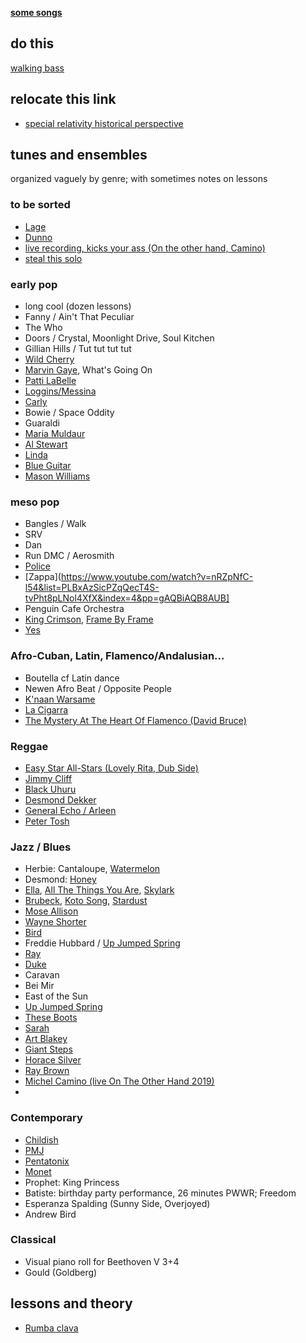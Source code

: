 **[some songs](https://github.com/robfatland/music/tree/main/tunes)**


## do this


[walking bass](https://www.youtube.com/watch?v=Ojb1xPp68hg)


## relocate this link


- [special relativity historical perspective](https://youtu.be/qG5PzdbtoQo?si=XRI3d9pgC8q0tLu1)


## tunes and ensembles


organized vaguely by genre; with sometimes notes on lessons


### to be sorted


- [Lage](https://www.youtube.com/watch?v=8a3qAp81vY8&list=PLBxAzSicPZqT3VMoyfRZ4Se4qwzmZ-2qi&index=11&pp=gAQBiAQB8AUB)
- [Dunno](https://www.youtube.com/watch?v=jCjaUwEsMdQ&list=PLBxAzSicPZqR0EvK6tyBXZKWrSZUZdMq9&index=4&pp=gAQBiAQB8AUB)
- [live recording, kicks your ass (On the other hand, Camino)](https://www.youtube.com/watch?v=gITMtMwkoJk&list=PLBxAzSicPZqTuiYBTZFtRJ20OX4XQMYGX&index=7&pp=gAQBiAQB8AUB)
- [steal this solo](https://www.youtube.com/shorts/ZUszTqj57bI?feature=share)


### early pop


- long cool (dozen lessons)
- Fanny / Ain't That Peculiar
- The Who
- Doors / Crystal, Moonlight Drive, Soul Kitchen
- Gillian Hills / Tut tut tut tut
- [Wild Cherry](https://www.youtube.com/watch?v=MDZsNksbw2Q&list=PLBxAzSicPZqRkiCMGD02_SQn0bbDWSPCz&index=18&pp=gAQBiAQB8AUB)
- [Marvin Gaye](https://www.youtube.com/watch?v=6kduvcqx-BU&list=PLBxAzSicPZqSFda7dvLWPkRNhqw36m_VA&index=29&pp=gAQBiAQB8AUB), What's Going On
- [Patti LaBelle](https://www.youtube.com/watch?v=t4LWIP7SAjY&list=PLBxAzSicPZqQ_IMHnPTyS1mcQV-EI2fgL&index=1&pp=gAQBiAQB8AUB)
- [Loggins/Messina](https://www.youtube.com/watch?v=rbQgaHZOFZ0&list=PLBxAzSicPZqQ_IMHnPTyS1mcQV-EI2fgL&index=6&pp=gAQBiAQB8AUB)
- [Carly](https://www.youtube.com/watch?v=4NwP3wes4M8&list=PLBxAzSicPZqRkiCMGD02_SQn0bbDWSPCz&index=6&pp=gAQBiAQB8AUB)
- Bowie / Space Oddity
- Guaraldi
- [Maria Muldaur](https://www.youtube.com/watch?v=VlrKETxwRvM&list=PLBxAzSicPZqTuiYBTZFtRJ20OX4XQMYGX&index=13&pp=gAQBiAQB8AUB)
- [Al Stewart](https://www.youtube.com/watch?v=Yxy1eF_w7sU&list=PLBxAzSicPZqRJ4xAzNrBB9tJ5S27ejHpt&index=1&pp=gAQBiAQB8AUB)
- [Linda](https://www.youtube.com/watch?v=Kp9G0zkorio&list=PLBxAzSicPZqRJ4xAzNrBB9tJ5S27ejHpt&index=7&pp=gAQBiAQB8AUB)
- [Blue Guitar](https://www.youtube.com/watch?v=s0hH3sMP2AQ&list=PLBxAzSicPZqRJ4xAzNrBB9tJ5S27ejHpt&index=8&pp=gAQBiAQB8AUB)
- [Mason Williams](https://www.youtube.com/watch?v=Bel7WcHeUXY)


### meso pop


- Bangles / Walk
- SRV
- Dan
- Run DMC / Aerosmith
- [Police](https://www.youtube.com/watch?v=cPkChi1ckq0&list=PLBxAzSicPZqQecT4S-tvPht8pLNol4XfX&index=5&pp=gAQBiAQB8AUB)
- [Zappa](https://www.youtube.com/watch?v=nRZpNfC-l54&list=PLBxAzSicPZqQecT4S-tvPht8pLNol4XfX&index=4&pp=gAQBiAQB8AUB]
- Penguin Cafe Orchestra
- [King Crimson](https://www.youtube.com/watch?v=LIWRydRgqyA&list=PLBxAzSicPZqRJ4xAzNrBB9tJ5S27ejHpt&index=12&pp=gAQBiAQB8AUB), [Frame By Frame](https://www.youtube.com/watch?v=2HL-gGLu8Jo&list=PLBxAzSicPZqRJ4xAzNrBB9tJ5S27ejHpt&index=13&pp=gAQBiAQB8AUB)
- [Yes](https://www.youtube.com/watch?v=2mTPwM4nFw0&list=PLBxAzSicPZqRJ4xAzNrBB9tJ5S27ejHpt&index=14&pp=gAQBiAQB8AUB)


### Afro-Cuban, Latin, Flamenco/Andalusian...


- Boutella cf Latin dance
- Newen Afro Beat / Opposite People
- [K'naan Warsame](https://www.youtube.com/watch?v=rbRSYYPSjWc&list=PLBxAzSicPZqQ_IMHnPTyS1mcQV-EI2fgL&index=5&pp=gAQBiAQB8AUB)
- [La Cigarra](https://www.youtube.com/watch?v=tIiskhpdRAM&list=PLBxAzSicPZqTuiYBTZFtRJ20OX4XQMYGX&index=1&pp=gAQBiAQB8AUB)
- [The Mystery At The Heart Of Flamenco (David Bruce)](https://www.youtube.com/watch?v=XYgTkW4WK80&list=PLBxAzSicPZqS9i9lS227_-uwm4loGPfaR&index=7&t=226s&pp=gAQBiAQB)


### Reggae


- [Easy Star All-Stars (Lovely Rita, Dub Side)](https://www.youtube.com/watch?v=GdTb9K6EWOI&list=PLBxAzSicPZqTuiYBTZFtRJ20OX4XQMYGX&index=2&pp=gAQBiAQB8AUB)
- [Jimmy Cliff](https://youtu.be/MrHxhQPOO2c?si=ThDSn12zravDQf_O)
- [Black Uhuru](https://www.youtube.com/watch?v=Hbp_N8VsFqk&pp=ygUSeW91dGggb2YgZWRsaW5ndG9u)
- [Desmond Dekker](https://www.youtube.com/watch?v=0wSXTN2EfRo&pp=ygURZGVra2VyIGlzcmFlbGl0ZXM%3D)
- [General Echo / Arleen](https://youtu.be/7zn3cSCZv8c?si=07HZNO8Nl0PJ6THN)
- [Peter Tosh](https://www.youtube.com/watch?v=2DMTgTaWGnE&pp=ygUKcGV0ZXIgdG9zaA%3D%3D)


### Jazz / Blues


- Herbie: Cantaloupe, [Watermelon](https://www.youtube.com/watch?v=ZbHJHPTikQA&list=PLBxAzSicPZqQ_IMHnPTyS1mcQV-EI2fgL&index=7&pp=gAQBiAQB8AUB)
- Desmond: [Honey](https://www.youtube.com/watch?v=0gOX4W2PNGM&list=PLBxAzSicPZqQecT4S-tvPht8pLNol4XfX&index=9&pp=gAQBiAQB8AUB)
- [Ella](https://www.youtube.com/watch?v=-OpTUxaqkCE&list=PLBxAzSicPZqSFda7dvLWPkRNhqw36m_VA&index=27&pp=gAQBiAQB8AUB),
[All The Things You Are](https://www.youtube.com/watch?v=OPapxr8GvGA&list=PLBxAzSicPZqScahhg5vmGmZWdEIMZ3iJW&index=1&pp=gAQBiAQB8AUB),
[Skylark](https://www.youtube.com/watch?v=oDnStrx4g9M&list=PLBxAzSicPZqScahhg5vmGmZWdEIMZ3iJW&index=11&pp=gAQBiAQB8AUB)
- [Brubeck](https://www.youtube.com/watch?v=Tm-o8GIMtHQ&list=PLBxAzSicPZqSFda7dvLWPkRNhqw36m_VA&index=28&pp=gAQBiAQB8AUB), [Koto Song](https://www.youtube.com/watch?v=6vGX-B9Jo2U&list=PLBxAzSicPZqTq3qfFZSyF6TrHcOIw2L6M&index=2&pp=gAQBiAQB8AUB), [Stardust](https://www.youtube.com/watch?v=7ak2aOWiYUo&list=PLBxAzSicPZqTq3qfFZSyF6TrHcOIw2L6M&index=3&pp=gAQBiAQB8AUB)
- [Mose Allison](https://www.youtube.com/watch?v=3FQKdEPmW4E&list=PLBxAzSicPZqRFIIiqb7P_Gd1feqOWN2Ib&index=3&pp=gAQBiAQB8AUB)
- [Wayne Shorter](https://www.youtube.com/watch?v=3XvJFW0DHbU&list=PLBxAzSicPZqRFIIiqb7P_Gd1feqOWN2Ib&index=6&pp=gAQBiAQB8AUB)
- [Bird](https://www.youtube.com/watch?v=S4mRaEzwTYo&list=PLBxAzSicPZqRFIIiqb7P_Gd1feqOWN2Ib&index=5&pp=gAQBiAQB8AUB)
- Freddie Hubbard / [Up Jumped Spring](https://www.youtube.com/watch?v=khby51sf82s&list=PLBxAzSicPZqRFIIiqb7P_Gd1feqOWN2Ib&index=4&pp=gAQBiAQB8AUB)
- [Ray](https://www.youtube.com/watch?v=MtUQImH26Bw&list=PLBxAzSicPZqR0EvK6tyBXZKWrSZUZdMq9&index=1&pp=gAQBiAQB8AUB)
- [Duke](https://www.youtube.com/watch?v=uN8DPwUMa_U&list=PLBxAzSicPZqR0EvK6tyBXZKWrSZUZdMq9&index=8&pp=gAQBiAQB8AUB)
- Caravan
- Bei Mir
- East of the Sun
- [Up Jumped Spring](https://www.youtube.com/watch?v=H_vK0_5QOTc&list=PLBxAzSicPZqScahhg5vmGmZWdEIMZ3iJW&index=21&pp=gAQBiAQB8AUB)
- [These Boots](https://www.youtube.com/watch?v=mil2UW3T9LE&list=PLBxAzSicPZqScahhg5vmGmZWdEIMZ3iJW&index=18&pp=gAQBiAQB8AUB)
- [Sarah](https://www.youtube.com/watch?v=8tP_8bmNpg4&list=PLBxAzSicPZqScahhg5vmGmZWdEIMZ3iJW&index=9&pp=gAQBiAQB8AUB)
- [Art Blakey](https://www.youtube.com/watch?v=Cv9NSR-2DwM&list=PLBxAzSicPZqTuiYBTZFtRJ20OX4XQMYGX&index=5&pp=gAQBiAQB8AUB)
- [Giant Steps](https://www.youtube.com/watch?v=30FTr6G53VU&list=PLBxAzSicPZqTuiYBTZFtRJ20OX4XQMYGX&index=6&pp=gAQBiAQB8AUB)
- [Horace Silver](https://www.youtube.com/watch?v=NFjmWI-d6d4&list=PLBxAzSicPZqTuiYBTZFtRJ20OX4XQMYGX&index=9&pp=gAQBiAQB8AUB)
- [Ray Brown](https://www.youtube.com/watch?v=qCFfVYxB3Bs&list=PLBxAzSicPZqTuiYBTZFtRJ20OX4XQMYGX&index=17&pp=gAQBiAQB8AUB)
- [Michel Camino (live On The Other Hand 2019)](https://youtu.be/gITMtMwkoJk?si=jZZd1xCFz9FHvHHn)
- 

### Contemporary


- [Childish](https://www.youtube.com/watch?v=VYOjWnS4cMY&list=PLBxAzSicPZqSFda7dvLWPkRNhqw36m_VA&index=30&pp=gAQBiAQB8AUB)
- [PMJ]()
- [Pentatonix]()
- [Monet](https://www.youtube.com/watch?v=pwnefUaKCbc&list=PLBxAzSicPZqRkiCMGD02_SQn0bbDWSPCz&index=13&pp=gAQBiAQB8AUB)
- Prophet: King Princess
- Batiste: birthday party performance, 26 minutes PWWR; Freedom
- Esperanza Spalding (Sunny Side, Overjoyed)
- Andrew Bird


### Classical


- Visual piano roll for Beethoven V 3+4
- Gould (Goldberg)


## lessons and theory


- [Rumba clava](https://www.youtube.com/watch?v=X3ZdN5lFnwg&list=PLBxAzSicPZqRJ1KjxuUgq8DPqIve_x8NF&index=2&pp=gAQBiAQB8AUB)



